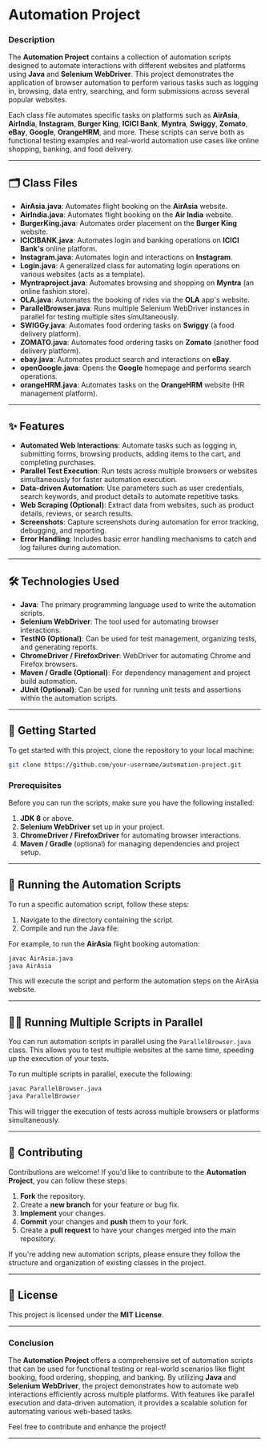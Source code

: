 # Automation Project

### Description

The **Automation Project** contains a collection of automation scripts designed to automate interactions with different websites and platforms using **Java** and **Selenium WebDriver**. This project demonstrates the application of browser automation to perform various tasks such as logging in, browsing, data entry, searching, and form submissions across several popular websites.

Each class file automates specific tasks on platforms such as **AirAsia**, **AirIndia**, **Instagram**, **Burger King**, **ICICI Bank**, **Myntra**, **Swiggy**, **Zomato**, **eBay**, **Google**, **OrangeHRM**, and more. These scripts can serve both as functional testing examples and real-world automation use cases like online shopping, banking, and food delivery.

---

## 🗂️ Class Files

- **AirAsia.java**: Automates flight booking on the **AirAsia** website.
- **AirIndia.java**: Automates flight booking on the **Air India** website.
- **BurgerKing.java**: Automates order placement on the **Burger King** website.
- **ICICIBANK.java**: Automates login and banking operations on **ICICI Bank's** online platform.
- **Instagram.java**: Automates login and interactions on **Instagram**.
- **Login.java**: A generalized class for automating login operations on various websites (acts as a template).
- **Myntraproject.java**: Automates browsing and shopping on **Myntra** (an online fashion store).
- **OLA.java**: Automates the booking of rides via the **OLA** app's website.
- **ParallelBrowser.java**: Runs multiple Selenium WebDriver instances in parallel for testing multiple sites simultaneously.
- **SWIGGy.java**: Automates food ordering tasks on **Swiggy** (a food delivery platform).
- **ZOMATO.java**: Automates food ordering tasks on **Zomato** (another food delivery platform).
- **ebay.java**: Automates product search and interactions on **eBay**.
- **openGoogle.java**: Opens the **Google** homepage and performs search operations.
- **orangeHRM.java**: Automates tasks on the **OrangeHRM** website (HR management platform).

---

## ✨ Features

- **Automated Web Interactions**: Automate tasks such as logging in, submitting forms, browsing products, adding items to the cart, and completing purchases.
- **Parallel Test Execution**: Run tests across multiple browsers or websites simultaneously for faster automation execution.
- **Data-driven Automation**: Use parameters such as user credentials, search keywords, and product details to automate repetitive tasks.
- **Web Scraping (Optional)**: Extract data from websites, such as product details, reviews, or search results.
- **Screenshots**: Capture screenshots during automation for error tracking, debugging, and reporting.
- **Error Handling**: Includes basic error handling mechanisms to catch and log failures during automation.

---

## 🛠️ Technologies Used

- **Java**: The primary programming language used to write the automation scripts.
- **Selenium WebDriver**: The tool used for automating browser interactions.
- **TestNG (Optional)**: Can be used for test management, organizing tests, and generating reports.
- **ChromeDriver / FirefoxDriver**: WebDriver for automating Chrome and Firefox browsers.
- **Maven / Gradle (Optional)**: For dependency management and project build automation.
- **JUnit (Optional)**: Can be used for running unit tests and assertions within the automation scripts.

---

## 🚀 Getting Started

To get started with this project, clone the repository to your local machine:

```bash
git clone https://github.com/your-username/automation-project.git
```

### Prerequisites

Before you can run the scripts, make sure you have the following installed:

1. **JDK 8** or above.
2. **Selenium WebDriver** set up in your project.
3. **ChromeDriver / FirefoxDriver** for automating browser interactions.
4. **Maven / Gradle** (optional) for managing dependencies and project setup.

---

## 🏃 Running the Automation Scripts

To run a specific automation script, follow these steps:

1. Navigate to the directory containing the script.
2. Compile and run the Java file:

For example, to run the **AirAsia** flight booking automation:

```bash
javac AirAsia.java
java AirAsia
```

This will execute the script and perform the automation steps on the AirAsia website.

---

## 🏃‍♀️ Running Multiple Scripts in Parallel

You can run automation scripts in parallel using the `ParallelBrowser.java` class. This allows you to test multiple websites at the same time, speeding up the execution of your tests.

To run multiple scripts in parallel, execute the following:

```bash
javac ParallelBrowser.java
java ParallelBrowser
```

This will trigger the execution of tests across multiple browsers or platforms simultaneously.

---

## 🤝 Contributing

Contributions are welcome! If you'd like to contribute to the **Automation Project**, you can follow these steps:

1. **Fork** the repository.
2. Create a **new branch** for your feature or bug fix.
3. **Implement** your changes.
4. **Commit** your changes and **push** them to your fork.
5. Create a **pull request** to have your changes merged into the main repository.

If you're adding new automation scripts, please ensure they follow the structure and organization of existing classes in the project.

---

## 📜 License

This project is licensed under the **MIT License**.

---

### Conclusion

The **Automation Project** offers a comprehensive set of automation scripts that can be used for functional testing or real-world scenarios like flight booking, food ordering, shopping, and banking. By utilizing **Java** and **Selenium WebDriver**, the project demonstrates how to automate web interactions efficiently across multiple platforms. With features like parallel execution and data-driven automation, it provides a scalable solution for automating various web-based tasks.

Feel free to contribute and enhance the project!

---
